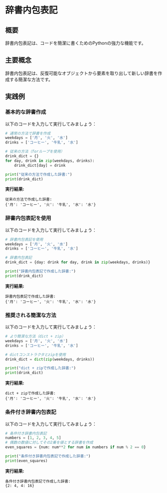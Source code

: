 # 辞書内包表記

## 概要
辞書内包表記は、コードを簡潔に書くためのPythonの強力な機能です。

## 主要概念
辞書内包表記は、反復可能なオブジェクトから要素を取り出して新しい辞書を作成する簡潔な方法です。

## 実践例

### 基本的な辞書作成

以下のコードを入力して実行してみましょう：

```python
# 通常の方法で辞書を作成
weekdays = ['月', '火', '水']
drinks = ['コーヒー', '牛乳', '水']

# 従来の方法（forループを使用）
drink_dict = {}
for day, drink in zip(weekdays, drinks):
    drink_dict[day] = drink

print("従来の方法で作成した辞書:")
print(drink_dict)
```

**実行結果:**
```
従来の方法で作成した辞書:
{'月': 'コーヒー', '火': '牛乳', '水': '水'}
```

### 辞書内包表記を使用

以下のコードを入力して実行してみましょう：

```python
# 辞書内包表記を使用
weekdays = ['月', '火', '水']
drinks = ['コーヒー', '牛乳', '水']

# 辞書内包表記
drink_dict = {day: drink for day, drink in zip(weekdays, drinks)}

print("辞書内包表記で作成した辞書:")
print(drink_dict)
```

**実行結果:**
```
辞書内包表記で作成した辞書:
{'月': 'コーヒー', '火': '牛乳', '水': '水'}
```

### 推奨される簡潔な方法

以下のコードを入力して実行してみましょう：

```python
# より簡潔な方法（dict + zip）
weekdays = ['月', '火', '水']
drinks = ['コーヒー', '牛乳', '水']

# dictコンストラクタとzipを使用
drink_dict = dict(zip(weekdays, drinks))

print("dict + zipで作成した辞書:")
print(drink_dict)
```

**実行結果:**
```
dict + zipで作成した辞書:
{'月': 'コーヒー', '火': '牛乳', '水': '水'}
```

### 条件付き辞書内包表記

以下のコードを入力して実行してみましょう：

```python
# 条件付き辞書内包表記
numbers = [1, 2, 3, 4, 5]
# 偶数の数値に対してその2乗を値とする辞書を作成
even_squares = {num: num**2 for num in numbers if num % 2 == 0}

print("条件付き辞書内包表記で作成した辞書:")
print(even_squares)
```

**実行結果:**
```
条件付き辞書内包表記で作成した辞書:
{2: 4, 4: 16}
```
